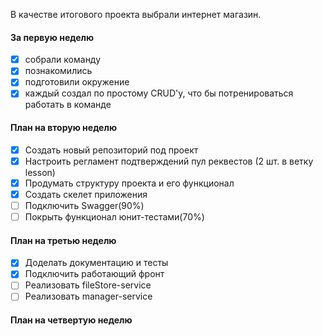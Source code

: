 В качестве итогового проекта выбрали интернет магазин.
#### За первую неделю
- [X] собрали команду
- [X] познакомились 
- [X] подготовили окружение
- [X] каждый создал по простому CRUD'у, что бы потренироваться работать в команде  
#### План на вторую неделю
- [X] Создать новый репозиторий под проект
- [X] Настроить регламент подтверждений пул реквестов (2 шт. в ветку lesson)
- [X] Продумать структуру проекта и его функционал
- [X] Создать скелет приложения
- [ ] Подключить Swagger(90%)
- [ ] Покрыть функционал юнит-тестами(70%)

#### План на третью неделю
- [X] Доделать документацию и тесты
- [X] Подключить работающий фронт
- [ ] Реализовать fileStore-service
- [ ] Реализовать manager-service

#### План на четвертую неделю
